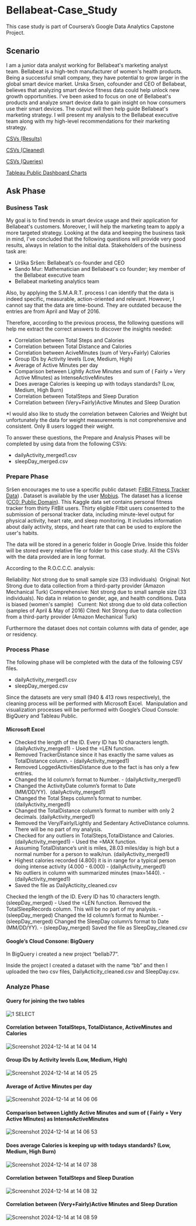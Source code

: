 # Bellabeat-Case_Study
This case study is part of Coursera’s Google Data Analytics Capstone Project. 

## Scenario

I am a junior data analyst working for Bellabeat's marketing analyst team. Bellabeat is a high-tech manufacturer of women's health products. Being a successful small company, they have potential to grow larger in the global smart device market. Urska Srsen, cofounder and CEO of Bellabeat, believes that analyzing smart device fitness data could help unlock new growth opportunities. I've been asked to focus on one of Bellabeat's products and analyze smart device data to gain insight on how consumers use their smart devices. The output will then help guide Bellabeat's marketing strategy. I will present my analysis to the Bellabeat executive team along with my high-level recommendations for their marketing strategy. 

[CSVs (Results)](https://drive.google.com/drive/folders/1LV5z8p8178mVgGfdfgfn5w7ynIH_v8Ta?usp=sharing)

[CSVs (Cleaned)](https://drive.google.com/drive/folders/1axmDIfaBI13iodEVycJCh5YCyBnsaoKj?usp=sharing)

[CSVs (Queries)](https://drive.google.com/drive/folders/1jXexcqaC7iXHcrR8FfSBh9PIXemHlu7J?usp=sharing) 

[Tableau Public Dashboard Charts](https://public.tableau.com/app/profile/vasileios.sideris/viz/BellabeatCaseStudyDashboardCharts/BellabeatCaseStudyDashboardCharts)


## Ask Phase

### Business Task

My goal is to find trends in smart device usage and their application for Bellabeat's customers. Moreover, I will help the marketing team to apply a more targeted strategy. Looking at the data and keeping the business task in mind, I've concluded that the following questions will provide very good results, always in relation to the initial data. Stakeholders of the business task are:

* Urška Sršen: Bellabeat’s co-founder and CEO
* Sando Mur: Mathematician and Bellabeat's co founder; key member of the Bellabeat executive team
* Bellabeat marketing analytics team

Also, by applying the S.M.A.R.T. process I can identify that the data is indeed specific, measurable, action-oriented and relevant. However, I cannot say that the data are time-bound. They are outdated because the entries are from April and May of 2016.

Therefore, according to the previous process, the following questions will help me extract the correct answers to discover the insights needed:

* Correlation between Total Steps and Calories
* Correlation between Total Distance and Calories
* Correlation between AciveMinutes (sum of Very+Fairly) Calories
* Group IDs by Activity levels (Low, Medium, High)
* Average of Active Minutes per day
* Comparison between Lightly Active Minutes and sum of ( Fairly + Very Active MInutes) as IntenseActiveMinutes
* Does average Calories is keeping up with todays standards? (Low, Medium, High Burn) 
* Correlation between TotalSteps and Sleep Duration
* Correlation between (Very+Fairly)Active Minutes and Sleep Duration

*I would also like to study the correlation between Calories and Weight but unfortunately the data for weight measurements is not comprehensive and consistent. Only 8 users logged their weight. 

To answer these questions, the Prepare and Analysis Phases will be completed by using data from the following CSVs:

* dailyActivity_merged1.csv
* sleepDay_merged.csv


### Prepare Phase

Sršen encourages me to use a specific public dataset: [FitBit Fitness Tracker Data](https://www.kaggle.com/datasets/arashnic/fitbit)) . Dataset is available by the user [Mobius](https://www.kaggle.com/arashnic). The dataset has a license ([CC0: Public Domain](https://creativecommons.org/publicdomain/zero/1.0/)). This Kaggle data set contains personal fitness tracker from thirty FitBit users. Thirty eligible Fitbit users consented to the submission of personal tracker data, including minute-level output for physical activity, heart rate, and sleep monitoring. It includes information about daily activity, steps, and heart rate that can be used to explore the user's habits.

The data will be stored in a generic folder in Google Drive. Inside this folder will be stored every relative file or folder to this case study. All the CSVs with the data provided are in long format. 

According to the R.O.C.C.C. analysis:

Reliability: Not strong due to small sample size (33 individuals) 
Original: Not Strong due to data collection from a third-party provider (Amazon Mechanical Turk)
Comprehensive: Not strong due to small sample size (33 individuals). No data in relation to gender, age, and health conditions. Data is biased (women's sample)  
Current: Not strong due to old data collection (samples of April & May of 2016)
Cited: Not Strong due to data collection from a third-party provider (Amazon Mechanical Turk)

Furthermore the dataset does not contain columns with data of gender, age or residency. 


### Process Phase

The following phase will be completed with the data of the following CSV files. 

* dailyActivity_merged1.csv
* sleepDay_merged.csv

Since the datasets are very small (940 & 413 rows respectively), the cleaning process will be performed with Microsoft Excel. 
Manipulation and visualization processes will be performed with Google’s Cloud Console: BigQuery and Tableau Public.

#### Microsoft Excel
* Checked the length of the ID. Every ID has 10 characters length. (dailyActivity_merged1) - Used the =LEN function.
* Removed TrackerDistance since it has exactly the same values as TotalDistance column. - (dailyActivity_merged1)
* Removed LoggedActivitiesDistance due to the fact is has only a few entries. 
* Changed the Id column’s format to Number. - (dailyActivity_merged1)
* Changed the ActivityDate column’s format to Date (MM/DD/YY).  (dailyActivity_merged1)
* Changed the Total Steps column’s format to number. (dailyActivity_merged1)
* Changed the TotalDistance column’s format to number with only 2 decimals. (dailyActivity_merged1)
* Removed the Very/Fairly/Lightly and Sedentary ActiveDistance columns. There will be no part of my analysis.  
* Checked for any outliers in TotalSteps,TotalDistance and Calories. (dailyActivity_merged1) - Used the =MAX function. 
* Assuming TotalDistance’s unit is miles, 28.03 miles/day is high but a normal number for a person to walk/run. (dailyActivity_merged1)
* Highest calories recorded (4.800) it is in range for a typical person doing intense activity (4.000 - 6.000) - (dailyActivity_merged1)
* No outliers in column with summarized minutes (max=1440). - (dailyActivity_merged1)
* Saved the file as DailyActicity_cleaned.csv

Checked the length of the ID. Every ID has 10 characters length. (sleepDay_merged) - Used the =LEN function.
Removed the TotalSleepRecords column. This will be no part of my analysis. - (sleepDay_merged)
Changed the Id column’s format to Number. - (sleepDay_merged)
Changed the SleepDay column’s format to Date (MM/DD/YY). - (sleepDay_merged)
Saved the file as SleepDay_cleaned.csv

#### Google’s Cloud Consone: BigQuery

In BigQuery i created a new project “bellab77”. 

Inside the project I created a dataset with the name “bb” and then I uploaded the two csv files, DailyActicity_cleaned.csv and SleepDay.csv. 


### Analyze Phase

#### Query for joining the two tables

![1 SELECT](https://github.com/user-attachments/assets/854ac43c-7371-4028-b95d-c3fb130f5fd7)

#### Correlation between TotalSteps, TotalDistance, ActiveMinutes and Calories

![Screenshot 2024-12-14 at 14 04 14](https://github.com/user-attachments/assets/d65f6c57-a34a-4b4c-9d57-0d041189b921)

#### Group IDs by Activity levels (Low, Medium, High)

![Screenshot 2024-12-14 at 14 05 25](https://github.com/user-attachments/assets/842045e8-36a1-4ad2-849d-0396a18ec3fb)

#### Average of Active Minutes per day

![Screenshot 2024-12-14 at 14 06 06](https://github.com/user-attachments/assets/2bd47caa-da55-4411-bd15-5692dc73888a)

#### Comparison between Lightly Active Minutes and sum of ( Fairly + Very Active MInutes) as IntenseActiveMinutes

![Screenshot 2024-12-14 at 14 06 53](https://github.com/user-attachments/assets/a6de537a-7dbc-4452-ad5e-32a0eae539fb)

#### Does average Calories is keeping up with todays standards? (Low, Medium, High Burn) 

![Screenshot 2024-12-14 at 14 07 38](https://github.com/user-attachments/assets/fd2be884-0467-4b39-a154-005682d50dd9)

#### Correlation between TotalSteps and Sleep Duration

![Screenshot 2024-12-14 at 14 08 32](https://github.com/user-attachments/assets/872f2778-a571-47d9-9272-033bc9b13e8a)

#### Correlation between (Very+Fairly)Active Minutes and Sleep Duration

![Screenshot 2024-12-14 at 14 08 59](https://github.com/user-attachments/assets/e0c881b4-d650-4086-8c5a-04494f945257)











































